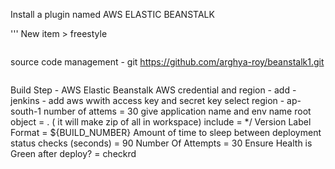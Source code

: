 Install a plugin named AWS ELASTIC BEANSTALK

'''
New item > freestyle
```
```
source code management - git https://github.com/arghya-roy/beanstalk1.git
```
```
Build Step - AWS Elastic Beanstalk
AWS credential and region - add - jenkins - add aws wwith access key and secret key
select region - ap- south-1
number of attems = 30
give application name and env name
root object = . ( it will make zip of all in workspace)
include = */
Version Label Format = ${BUILD_NUMBER}
Amount of time to sleep between deployment status checks (seconds) = 90
Number Of Attempts = 30
Ensure Health is Green after deploy? = checkrd
```
